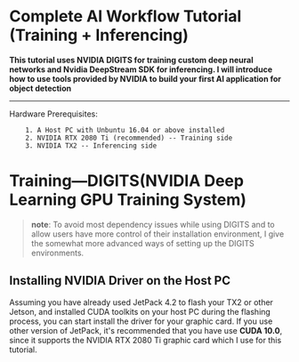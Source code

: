 # Complete AI Workflow Tutorial (Training + Inferencing)
**This tutorial uses NVIDIA DIGITS for training custom deep neural networks and Nvidia DeepStream SDK for inferencing. I will introduce how to use tools provided by NVIDIA to build your first AI application for object detection**


------------


Hardware Prerequisites:

		1. A Host PC with Unbuntu 16.04 or above installed
		2. NVIDIA RTX 2080 Ti (recommended) -- Training side
		3. NVIDIA TX2 -- Inferencing side
# Training—DIGITS(NVIDIA Deep Learning GPU Training System)

 > **note**: To avoid most dependency issues while using DIGITS and to allow users have more control of their installation environment, I give the somewhat more advanced ways of setting up the DIGITS environments.

## Installing NVIDIA Driver on the Host PC

Assuming you have already used JetPack 4.2 to flash your TX2 or other Jetson, and installed CUDA toolkits on your host PC during the flashing process, you can start install the driver for your graphic card. If you use other version of JetPack, it's recommended that you have use **CUDA 10.0**, since it supports the NVIDIA RTX 2080 Ti graphic card which I use for this tutorial.

